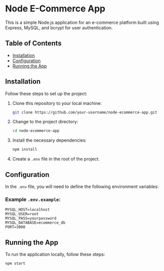 # Node E-Commerce App

This is a simple Node.js application for an e-commerce platform built using Express, MySQL, and bcrypt for user authentication.

## Table of Contents

- [Installation](#installation)
- [Configuration](#configuration)
- [Running the App](#running-the-app)

## Installation

Follow these steps to set up the project:

1. Clone this repository to your local machine:

   ```bash
   git clone https://github.com/your-username/node-ecommerce-app.git
   ```

2. Change to the project directory:

   ```bash
   cd node-ecommerce-app
   ```

3. Install the necessary dependencies:

   ```bash
   npm install
   ```

4. Create a `.env` file in the root of the project.

## Configuration

In the `.env` file, you will need to define the following environment variables:

### Example `.env.example`:

```env
MYSQL_HOST=localhost
MYSQL_USER=root
MYSQL_PASS=yourpassword
MYSQL_DATABASE=ecommerce_db
PORT=3000
```

## Running the App

To run the application locally, follow these steps:

```bash
npm start
```
